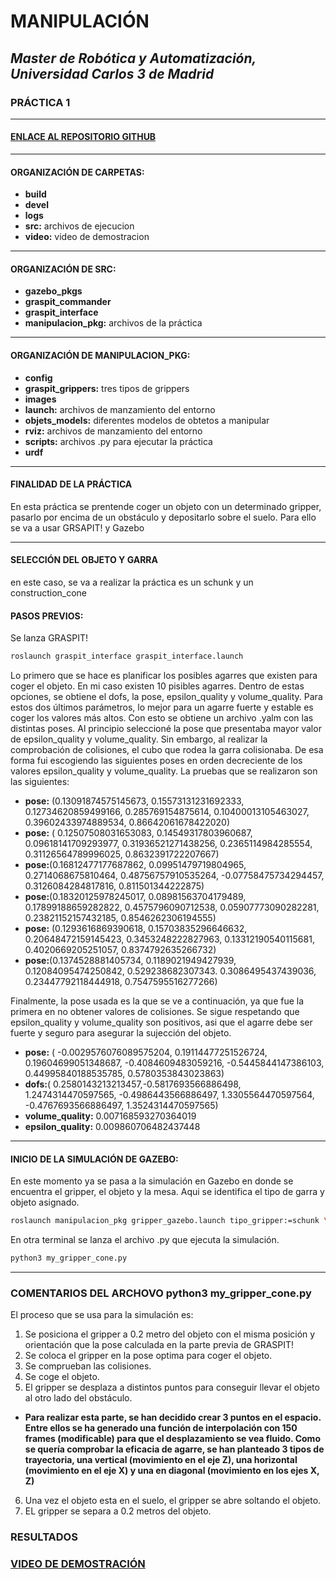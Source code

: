 # MANIPULACIÓN
## _Master de Robótica y Automatización, Universidad Carlos 3 de Madrid_
### PRÁCTICA 1 
</p>

***
#### [ENLACE AL REPOSITORIO GITHUB ](https://github.com/Noelia-vera/Manipulacion_Master-Robotica-UC3M)

</p>


***
#### ORGANIZACIÓN DE CARPETAS:
* **build** 
* **devel**  
* **logs**  
* **src:** archivos de ejecucion  
* **video:** video de demostracion 
***

#### ORGANIZACIÓN DE SRC:
* **gazebo_pkgs** 
* **graspit_commander**  
* **graspit_interface**  
* **manipulacion_pkg:** archivos de la práctica  

***
#### ORGANIZACIÓN DE MANIPULACION_PKG:
* **config** 
* **graspit_grippers:**  tres tipos de grippers
* **images**  
* **launch:** archivos de manzamiento del entorno  
* **objets_models:** diferentes modelos de obtetos a manipular  
* **rviz:** archivos de manzamiento del entorno  
* **scripts:** archivos .py para ejecutar la práctica
* **urdf**
***
#### FINALIDAD DE LA PRÁCTICA
En esta práctica se prentende coger un objeto con un determinado gripper, pasarlo por encima de un obstáculo y depositarlo sobre el suelo. Para ello se va a usar GRSAPIT! y Gazebo

***
#### SELECCIÓN DEL OBJETO Y GARRA
en este caso, se va a realizar la práctica es un schunk y un construction_cone

#### PASOS PREVIOS:
Se lanza GRASPIT!

```bash
roslaunch graspit_interface graspit_interface.launch
```

Lo primero que se hace es planificar los posibles agarres que existen para coger el objeto. En mi caso existen 10 pisibles agarres. Dentro de estas opciones, se obtiene el dofs, la pose, epsilon_quality y volume_quality. Para estos dos últimos parámetros, lo mejor para un agarre fuerte y estable es coger los valores más altos. Con esto se obtiene un archivo .yalm con las distintas poses.
Al principio seleccioné la pose que presentaba mayor valor de epsilon_quality y volume_quality. Sin embargo, al realizar la comprobación de colisiones, el cubo que rodea la garra colisionaba. De esa forma fui escogiendo las siguientes poses en orden decreciente de los valores epsilon_quality y volume_quality. La pruebas que se realizaron son las siguientes:

* **pose:** (0.13091874575145673, 0.15573131231692333, 0.12734620859499166, 0.285769154875614, 0.10400013105463027, 0.39602433974889534, 0.86642061678422020)
* **pose:** ( 0.12507508031653083, 0.14549317803960687, 0.09618141709293977, 0.31936521271438256, 0.2365114984285554, 0.31126564789996025, 0.8632391722207667)
* **pose:**(0.16812477177687862, 0.09951479719804965, 0.2714068675810464, 0.48756757910535264, -0.07758475734294457, 0.3126084284817816, 0.811501344222875)
* **pose:**(0.18320125978245017, 0.08981563704179489, 0.17899188659282822,  0.4575796090712538, 0.05907773090282281, 0.23821152157432185, 0.8546262306194555)
* **pose:** (0.1293616869390618, 0.15703835296646632, 0.20648472159145423, 0.3453248222827963, 0.13312190540115681, 0.4020669205251057, 0.8374792635266732)
* **pose:**(0.1374528881405734, 0.1189021949427939, 0.12084095474250842, 0.529238682307343. 0.3086495437439036, 0.23447792118444918, 0.7547595516277266)

Finalmente, la pose usada es la que se ve a continuación, ya que fue la primera en no obtener valores de colisiones. Se sigue respetando que epsilon_quality y volume_quality son positivos, asi que el agarre debe ser fuerte y seguro para asegurar la sujección del objeto.

* **pose:** ( -0.0029576076089575204, 0.19114477251526724, 0.19604699051348687, -0.4084609483059216, -0.5445844147386103, 0.44995840188535785, 0.5780353843023863)
* **dofs:**( 0.2580143213213457,-0.5817693566886498, 1.2474314470597565, -0.4986443566886497, 1.3305564470597564, -0.4767693566886497, 1.3524314470597565)
* **volume_quality:** 0.007168593270364019
* **epsilon_quality:** 0.009860706482437448
***

#### INICIO DE LA SIMULACIÓN DE GAZEBO:
 En este momento ya se pasa a la simulación en Gazebo en donde se encuentra el gripper, el objeto y la mesa. Aqui se identifica el tipo de garra y objeto asignado.
 
```bash
roslaunch manipulacion_pkg gripper_gazebo.launch tipo_gripper:=schunk \objeto:=construction_cone
```
En otra terminal se lanza el archivo .py que ejecuta la simulación.

```bash
python3 my_gripper_cone.py
```

***
### COMENTARIOS DEL ARCHOVO python3 my_gripper_cone.py
El proceso que se usa para la simulación es:
1. Se posiciona el gripper a 0.2 metro del objeto con el misma posición y orientación que la pose calculada en la parte previa de GRASPIT!
2. Se coloca el gripper en la pose optima para coger el objeto.
3. Se comprueban las colisiones.
4. Se coge el objeto.
5. El gripper se desplaza a distintos puntos para conseguir llevar el objeto al otro lado del obstáculo.


* **Para realizar esta parte, se han decidido crear 3 puntos en el espacio. Entre ellos se ha generado una función de interpolación con 150 frames (modificable) para que el desplazamiento se vea fluido. Como se quería comprobar la eficacia de agarre, se han planteado 3 tipos de trayectoria, una vertical (movimiento en el eje Z), una horizontal (movimiento en el eje X) y una en diagonal (movimiento en los ejes  X, Z)**

6. Una vez el objeto esta en el suelo, el gripper se abre soltando el objeto.
7. EL gripper se separa a 0.2 metros del objeto.

### RESULTADOS
### [VIDEO DE DEMOSTRACIÓN](https://www.youtube.com/watch?v=36naFUwaNik)

